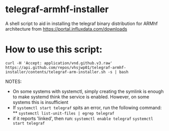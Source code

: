 # telegraf-armhf-installer
A shell script to aid in installing the telegraf binary distribution for ARMhf architecture from https://portal.influxdata.com/downloads

# How to use this script:
~~~~
curl -H 'Accept: application/vnd.github.v3.raw' https://api.github.com/repos/vhsjwp01/telegraf-armhf-installer/contents/telegraf-arm-installer.sh -s | bash
~~~~

NOTES:
* On some systems with systemctl, simply creating the symlink is enough to make systemd think the service is enabled.  However, on some systems this is insufficient
* If ``systemctl start telegraf`` spits an error, run the following command:
 ** ``systemctl list-unit-files | egrep telegraf``
 * if it reports 'linked', then run:
``systemctl enable telegraf``
``systemctl start telegraf``

